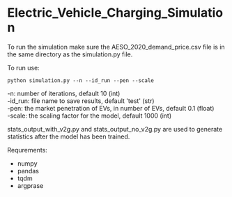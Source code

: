 # Electric_Vehicle_Charging_Simulation

To run the simulation make sure the AESO_2020_demand_price.csv file is in the same directory as the simulation.py file.

To run use:

```
python simulation.py --n --id_run --pen --scale
```

-n:      number of iterations, default 10 (int)\
-id_run: file name to save results, default 'test' (str)\
-pen:    the market penetration of EVs, in number of EVs, default 0.1 (float)\
-scale:  the scaling factor for the model, default 1000 (int)

stats_output_with_v2g.py and stats_output_no_v2g.py are used to generate statistics after the model has been trained.

Requrements:

- numpy
- pandas
- tqdm
- argprase
